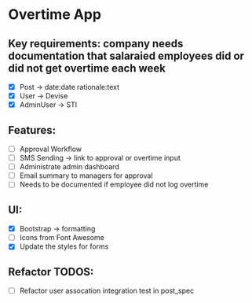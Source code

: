 # Overtime App

## Key requirements: company needs documentation that salaraied employees did or did not get overtime each week

- [x] Post -> date:date rationale:text
- [x] User -> Devise
- [x] AdminUser -> STI

## Features:
- [ ] Approval Workflow
- [ ] SMS Sending -> link to approval or overtime input
- [ ] Administrate admin dashboard
- [ ] Email summary to managers for approval
- [ ] Needs to be documented if employee did not log overtime

## UI:
- [x] Bootstrap -> formatting
- [ ] Icons from Font Awesome
- [x] Update the styles for forms

## Refactor TODOS:
- [ ] Refactor user assocation integration test in post_spec
